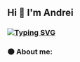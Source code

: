 ## Hi 👋 I'm Andrei
### [![Typing SVG](https://readme-typing-svg.demolab.com/?lines=QA+Engineer)](https://git.io/typing-svg)

### 🟠 About me:

